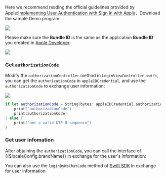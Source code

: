<IntegrationDetailCard title="Start to develop access">

Here we recommend reading the official guidelines provided by Apple:[Implementing User Authentication with Sign in with Apple](https://developer.apple.com/documentation/authenticationservices/implementing_user_authentication_with_sign_in_with_apple)，Download the sample Demo program:

![](https://cdn.authing.cn/blog/20201121120013.png)

Please make sure the **Bundle ID** is the same as the application **Bundle ID** you created in [Apple Developer](https://developer.apple.com/):

![](https://cdn.authing.cn/blog/20201121120107.png)

### Get `authorizationCode`

Modify the `authorizationController` method in `LoginViewController.swift`, you can get the `authorizationCode` in `appleIDCredential`, and use the `authorizationCode` to exchange user information:

![](https://cdn.authing.cn/blog/20201121120512.png)

```swift
if let authorizationCode = String(bytes: appleIDCredential.authorizationCode!, encoding: .utf8) {
    print("authorizationCode")
    print(authorizationCode)
} else {
    print("not a valid UTF-8 sequence")
}
```

### Get user infomation

After obtaining the `authorizationCode`, you can call the interface of {{$localeConfig.brandName}} in exchange for the user's information:

<ApiMethodSpec method="post" host="https://core.approw.com" path="/connection/social/apple/callback?app_id=YOUR_APP_ID" description="use authorizationCode get user information">

<template slot="pathParams">

<ApiMethodParam name="userPoolId" type="string" required description="user pool ID"/>

</template>
<template slot="bodyParams">

<ApiMethodParam name="code" type="string" required description="authorizationCode"/>

</template>
<template slot="queryParams">

<ApiMethodParam name="app_id" type="string" required description="Application ID。"/>

</template>

<template slot="response">

<ApiMethodResponse httpCode="200">
<template slot="description">

{{$localeConfig.brandName}} The user information returned to the developer is the {{$localeConfig.brandName}} user standard field after processing, not the user field described in the WeChat document. For detailed user field definitions, please see: [User field definitions](/guides/user/user-profile.md)

</template>

```js
{
  "code": 200,
  "message": "Successfully get user information",
  "data": {
    "id": "5fb7c7d8ee96c20ca71b6d56",
    "email": "test@example.com",
    "emailVerified": true,
    "unionid": "social:apple:001963.663e421e52eb4e1eac34d366fe0da7be.1229",
    "openid": "social:apple:001963.663e421e52eb4e1eac34d366fe0da7be.1229",
    "oauth": "{\"id\":\"001963.663e421e52eb4e1eac34d366fe0da7be.1229\",\"email\":\"test@example.com\",\"emailVerified\":true}",
    "registerSource": [
      "social:apple:web"
    ],
    "username": null,
    "nickname": null,
    "company": null,
    "photo": "https://files.approw.com/approw-console/default-user-avatar.png",
    "token": "eyJhbGciOiJIUzI1NiIsInR5cCI6IkpXVCJ9",
    "phone": null,
    "tokenExpiredAt": "2020-12-06T04:10:44.664Z",
    "loginsCount": 4,
    "signedUp": "2020-11-20T13:42:48.477Z",
    "blocked": false,
    "isDeleted": false,
    "userPoolId": "xxxxx"
  }
}
```

</ApiMethodResponse>

</template>

</ApiMethodSpec>

You can also use the `loginByWeChatCode` method of [Swift SDK](/reference/sdk-for-swift.md) in exchange for user information.

</IntegrationDetailCard>
